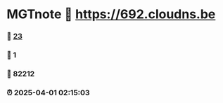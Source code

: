 # MGTnote :link: https://692.cloudns.be 
### :page_facing_up: [23](https://692.cloudns.be/tag.html) 
### :speech_balloon: 1 
### :hibiscus: 82212 
### :alarm_clock: 2025-04-01 02:15:03 
